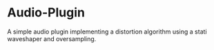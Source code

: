 # Audio-Plugin
A simple audio plugin implementing a distortion algorithm using a stati waveshaper and oversampling.
